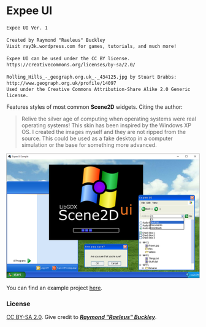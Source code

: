 # Expee UI

```
Expee UI Ver. 1

Created by Raymond "Raeleus" Buckley
Visit ray3k.wordpress.com for games, tutorials, and much more!

Expee UI can be used under the CC BY license.
https://creativecommons.org/licenses/by-sa/2.0/

Rolling_Hills_-_geograph.org.uk_-_434125.jpg by Stuart Brabbs:
http://www.geograph.org.uk/profile/14097
Used under the Creative Commons Attribution-Share Alike 2.0 Generic license.
```

Features styles of most common **Scene2D** widgets. Citing the author:

> Relive the silver age of computing when operating systems were real operating systems! This skin has been inspired by the Windows XP OS. I created the images myself and they are not ripped from the source. This could be used as a fake desktop in a computer simulation or the base for something more advanced.

![Expee](preview.png)

You can find an example project [here](https://ray3k.wordpress.com/artwork/expee-ui-skin-for-scene2d-ui/).

### License

[CC BY-SA 2.0](https://creativecommons.org/licenses/by-sa/2.0/). Give credit to [***Raymond "Raeleus"
Buckley***](http://www.badlogicgames.com/forum/viewtopic.php?f=22&t=22887).

